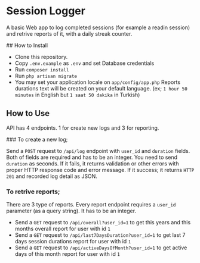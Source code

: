 # Session Logger

A basic Web app to log completed sessions (for example a readin session) and retrive reports of it, with a daily streak counter.

## How to Install

- Clone this repository.
- Copy `.env.example` as `.env` and set Database credentials
- Run `composer install`
- Run `php artisan migrate`
- You may set your application locale on `app/config/app.php` Reports durations text will be created on your default language. (ex; `1 hour 50 minutes` in English but `1 saat 50 dakika` in Turkish) 

## How to Use

API has 4 endpoints. 1 for create new logs and 3 for reporting.

### To create a new log;

Send a `POST` request to `/api/log` endpoint with `user_id` and `duration` fields. Both of fields are required and has to be an integer. You need to send `duration` as seconds. If it fails, it returns validation or other errors with proper HTTP response code and error message. If it success; it returns `HTTP 201` and recorded log detail as JSON.

### To retrive reports;

There are 3 type of reports. Every report endpoint requires a `user_id` parameter (as a query string). It has to be an integer.

- Send a `GET` request to `/api/overall?user_id=1` to get this years and this months overall report for user with id `1`
- Send a `GET` request to `/api/last7DaysDuration?user_id=1` to get last 7 days session durations report for user with id `1`
- Send a `GET` request to `/api/activeDaysOfMonth?user_id=1` to get active days of this month report for user with id `1`
